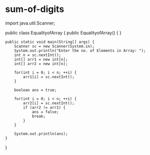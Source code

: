# sum-of-digits
import java.util.Scanner;

public class EqualityofArray {
    public EqualityofArray() {
    }

    public static void main(String[] args) {
        Scanner sc = new Scanner(System.in);
        System.out.println("Enter the no. of Elements in Array: ");
        int n = sc.nextInt();
        int[] arr1 = new int[n];
        int[] arr2 = new int[n];

        for(int i = 0; i < n; ++i) {
            arr1[i] = sc.nextInt();
        }

        boolean ans = true;

        for(int i = 0; i < n; ++i) {
            arr2[i] = sc.nextInt();
            if (arr2 != arr1) {
                ans = false;
                break;
            }
        }

        System.out.println(ans);
    }
}
